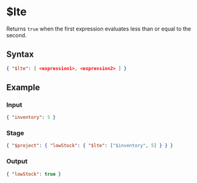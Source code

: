 # $lte

Returns `true` when the first expression evaluates less than or equal to the second.

## Syntax

```json
{ "$lte": [ <expression1>, <expression2> ] }
```

## Example

### Input

```json
{ "inventory": 5 }
```

### Stage

```json
{ "$project": { "lowStock": { "$lte": ["$inventory", 5] } } }
```

### Output

```json
{ "lowStock": true }
```
